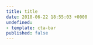 ```yaml
---
title: title
date: 2018-06-22 18:55:03 +0000
undefined:
- template: cta-bar
published: false
---
```

